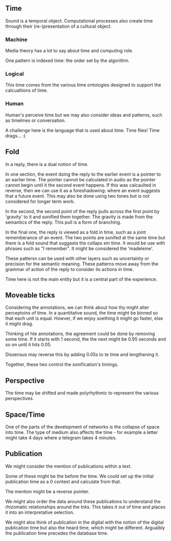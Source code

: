 ## Time

Sound is a temporal object. Computational processes also create time through their (re-)presentation of a cultural object.  

### Machine 

Media theory has a lot to say about time and computing role. 

One pattern is indexed time: the order set by the algorithm. 

### Logical

This time comes from the various time ontologies designed to support the calcualtions of time. 

### Human

Human's perceive time but we may also consider ideas and patterns, such as timelines or conversation. 

A challenge here is the language that is used about time. Time flies! Time drags... :(


## Fold

In a reply, there is a dual notion of time. 

In one section, the event doing the reply to the earlier event is a pointer to an earlier time. The pointer cannot be calculated in audio as the pointer cannot begin until it the second event happens. If this was calcaulted in reverse, then we can use it as a foreshadowing: where an event suggests that a future event. This may also be done using two tones but is not considered for longer term work. 

In the second, the second point of the reply pulls across the first point by 'gravity' to it and sonified them together. The gravity is made from the semantics of the reply. This pull is a form of branching. 

In the final one, the reply is viewed as a fold in time, such as a joint rememberance of an event. The two points are sonifed at the same time but there is a fold sound that suggests the collaps ein time. It would be use with phrases such as "I remember". It might be considered the 'madeleine'. 

These pattersn can be used with other layers such as uncertainty or precision for the semantic meaning. These patterns move away from the grammar of action of the reply to consider its actions in time. 

Time here is not the main entity but it is a central part of the experience. 

## Moveable ticks

Considering the annotations, we can think about how thy might alter perceptoins of time. In a quantitative sound, the time might be binned so that each unit is equal. Howver, if we enjoy soething it might go faster, else it might drag. 

Thinking of hte annotations, the agreement could be done by removing some time. If it starts with 1 second, the the next might be 0.95 seconds and so on until it hits 0.05. 

Dissensus may reverse this by adding 0.05s to te time and lengthening it. 

Together, these two control the sonification's timings. 

## Perspective

The time may be shifted and made polyrhythmic to represent the various perspectives.  

## Space/Time

One of the parts of the development of networks is the collapse of space into time. The type of medium also affects the time - for example a letter might take 4 days where a telegram takes 4 minutes. 

## Publication

We might consider the mention of publications within a text. 

Some of these might be the before the time. We could set up the initial publication time as a 0 context and calculate from that.

The mention might be a reverse pointer. 

We might also order the data around these publications to understand the rhizomatic relationships around the lnks. This takes it out of time and places it into an interpretative selection.

We might alos think of publication in the digital with the notion of the digital publication time but also the heard time, which might be different. Argualbly the publication time precedes the database time.   
